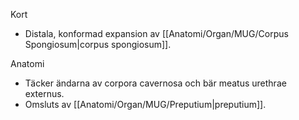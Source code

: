 Kort
- Distala, konformad expansion av [[Anatomi/Organ/MUG/Corpus Spongiosum|corpus spongiosum]].

Anatomi
- Täcker ändarna av corpora cavernosa och bär meatus urethrae externus.
- Omsluts av [[Anatomi/Organ/MUG/Preputium|preputium]].
